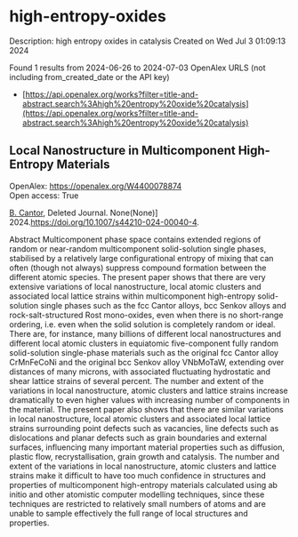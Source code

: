 # high-entropy-oxides
Description: high entropy oxides in catalysis
Created on Wed Jul  3 01:09:13 2024

Found 1 results from 2024-06-26 to 2024-07-03
OpenAlex URLS (not including from_created_date or the API key)
- [https://api.openalex.org/works?filter=title-and-abstract.search%3Ahigh%20entropy%20oxide%20catalysis](https://api.openalex.org/works?filter=title-and-abstract.search%3Ahigh%20entropy%20oxide%20catalysis)

## Local Nanostructure in Multicomponent High-Entropy Materials   

OpenAlex: https://openalex.org/W4400078874    
Open access: True
    
[B. Cantor](https://openalex.org/A5064795527), Deleted Journal. None(None)] 2024.https://doi.org/10.1007/s44210-024-00040-4.
    
Abstract Multicomponent phase space contains extended regions of random or near-random multicomponent solid-solution single phases, stabilised by a relatively large configurational entropy of mixing that can often (though not always) suppress compound formation between the different atomic species. The present paper shows that there are very extensive variations of local nanostructure, local atomic clusters and associated local lattice strains within multicomponent high-entropy solid-solution single phases such as the fcc Cantor alloys, bcc Senkov alloys and rock-salt-structured Rost mono-oxides, even when there is no short-range ordering, i.e. even when the solid solution is completely random or ideal. There are, for instance, many billions of different local nanostructures and different local atomic clusters in equiatomic five-component fully random solid-solution single-phase materials such as the original fcc Cantor alloy CrMnFeCoNi and the original bcc Senkov alloy VNbMoTaW, extending over distances of many microns, with associated fluctuating hydrostatic and shear lattice strains of several percent. The number and extent of the variations in local nanostructure, atomic clusters and lattice strains increase dramatically to even higher values with increasing number of components in the material. The present paper also shows that there are similar variations in local nanostructure, local atomic clusters and associated local lattice strains surrounding point defects such as vacancies, line defects such as dislocations and planar defects such as grain boundaries and external surfaces, influencing many important material properties such as diffusion, plastic flow, recrystallisation, grain growth and catalysis. The number and extent of the variations in local nanostructure, atomic clusters and lattice strains make it difficult to have too much confidence in structures and properties of multicomponent high-entropy materials calculated using ab initio and other atomistic computer modelling techniques, since these techniques are restricted to relatively small numbers of atoms and are unable to sample effectively the full range of local structures and properties.    

    
